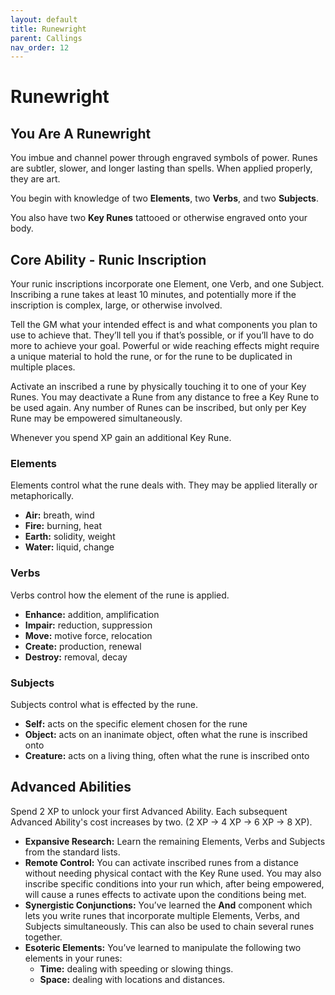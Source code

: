```yaml
---
layout: default
title: Runewright
parent: Callings
nav_order: 12
---
```


# Runewright

## You Are A Runewright

You imbue and channel power through engraved symbols of power. Runes are subtler, slower, and longer lasting than spells. When applied properly, they are art.

You begin with knowledge of two **Elements**, two **Verbs**, and two **Subjects**.

You also have two **Key Runes** tattooed or otherwise engraved onto your body.

## Core Ability - Runic Inscription

Your runic inscriptions incorporate one Element, one Verb, and one Subject. Inscribing a rune takes at least 10 minutes, and potentially more if the inscription is complex, large, or otherwise involved.

Tell the GM what your intended effect is and what components you plan to use to achieve that. They’ll tell you if that’s possible, or if you’ll have to do more to achieve your goal. Powerful or wide reaching effects might require a unique material to hold the rune, or for the rune to be duplicated in multiple places.

Activate an inscribed a rune by physically touching it to one of your Key Runes. You may deactivate a Rune from any distance to free a Key Rune to be used again. Any number of Runes can be inscribed, but only per Key Rune may be empowered simultaneously.

Whenever you spend XP gain an additional Key Rune.

### Elements

Elements control what the rune deals with. They may be applied literally or metaphorically.

* **Air:** breath, wind
* **Fire:** burning, heat
* **Earth:** solidity, weight
* **Water:** liquid, change

### Verbs

Verbs control how the element of the rune is applied.

* **Enhance:** addition, amplification
* **Impair:** reduction, suppression
* **Move:** motive force, relocation
* **Create:** production, renewal
* **Destroy:** removal, decay

### Subjects

Subjects control what is effected by the rune.

* **Self:** acts on the specific element chosen for the rune
* **Object:** acts on an inanimate object, often what the rune is inscribed onto
* **Creature:** acts on a living thing, often what the rune is inscribed onto

## Advanced Abilities

Spend 2 XP to unlock your first Advanced Ability. Each subsequent Advanced Ability's cost increases by two. (2 XP → 4 XP → 6 XP → 8 XP).

* **Expansive Research:** Learn the remaining Elements, Verbs and Subjects from the standard lists.
* **Remote Control:** You can activate inscribed runes from a distance without needing physical contact with the Key Rune used. You may also inscribe specific conditions into your run which, after being empowered, will cause a runes effects to activate upon the conditions being met.
* **Synergistic Conjunctions:** You’ve learned the **And** component which lets you write runes that incorporate multiple Elements, Verbs, and Subjects simultaneously. This can also be used to chain several runes together.
* **Esoteric Elements:** You’ve learned to manipulate the following two elements in your runes:
    * **Time:** dealing with speeding or slowing things.
    * **Space:** dealing with locations and distances.
